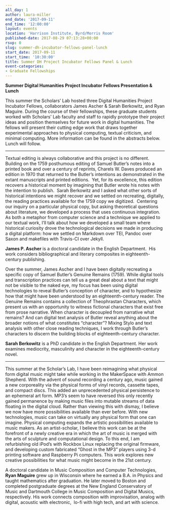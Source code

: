 ```yaml
---
all_day: 1
author: laura-miller
end_date: '2017-09-11'
end_time: '12:00:00'
layout: events
location: 'Harrison Institute, Byrd/Morris Room'
published-date: 2017-08-29 07:13:28+00:00
rsvp: 0
slug: summer-dh-incubator-fellows-panel-lunch
start_date: 2017-09-11
start_time: '10:30:00'
title: Summer DH Project Incubator Fellows Panel & Lunch
event-categories:
- Graduate Fellowships
---
```


**Summer Digital Humanities Project Incubator Fellows Presentation & Lunch**

This summer the Scholars’ Lab hosted three Digital Humanities Project Incubator Fellows, collaborators James Ascher & Sarah Berkowitz, and Ryan Maguire. During the course of their fellowships, these graduate students worked with Scholars’ Lab faculty and staff to rapidly prototype their project ideas and position themselves for future work in digital humanities. The fellows will present their cutting edge work that draws together experimental approaches to physical computing, textual criticism, and minimal computing. More information can be found in the abstracts below. Lunch will follow.


****


Textual editing is always collaborative and this project is no different.  Building on the 1759 posthumous editing of Samuel Butler’s notes into a printed book and over a century of reprints, Charels W. Daves produced an edition in 1970 that returned to the Butler’s intentions as demonstrated in the extant manuscripts and printed editions.  Yet, for its excellence, this edition recovers a historical moment by imagining that Butler wrote his notes with the intention to publish.  Sarah Berkowitz and I asked what other sorts of historical intentions we might recover and we settled on recreating, digitally, the reading practices available for the 1759 copy we digitized.  Centering our inquiry on a particular physical copy, but asking theoretical questions about literature, we developed a process that uses continuous integration.  As both a metaphor from computer science and a technique we applied to our textual work, I’ll talk about how we developed a small team where historical curiosity drove the technological decisions we made in producing a digital platform: how we settled on Markdown over TEI, Pandoc over Saxon and makefiles with Travis-CI over Jekyll.

**James P. Ascher** is a doctoral candidate in the English Department.  His work considers bibliographical and literary composites in eighteenth-century publishing.

Over the summer, James Ascher and I have been digitally recreating a specific copy of Samuel Butler’s Genuine Remains (1759). While digital tools and transcription practices can tell us a great deal about a text that might not be visible to the naked eye, my focus has been using digital technologies to reveal Butler’s conception of character, and to hypothesize how that might have been understood by an eighteenth-century reader. The Genuine Remains contains a collection of Theophrastan Characters, which present us with an opportunity to witness fictional characters that exist free from prose narrative. When character is decoupled from narrative what remains? And can digital text analysis of Butler reveal anything about the broader notions of what constitutes “character”? Mixing Stylo and text analysis with other close reading techniques, I work through Butler’s characters to discern the building blocks of eighteenth-century character.

**Sarah Berkowitz** is a PhD candidate in the English Department. Her work examines mediocrity, masculinity and character in the eighteenth-century novel.


****


This summer at the Scholar’s Lab, I have been reimagining what physical form digital music might take while working in the MakerSpace with Ammon Shepherd. With the advent of sound recording a century ago, music gained a new corporeality via the physical forms of vinyl records, cassette tapes, and compact discs. This added an unprecedented physical persistence to an ephemeral art form. MP3’s seem to have reversed this only recently gained permanence by making music files into mutable streams of data floating in the digital cloud. Rather than viewing this with dismay, I believe we now have more possibilities available than ever before. With new technologies, music can take on virtually any physical form that one can imagine. Physical computing expands the artistic possibilities available to music makers. As an artist-scholar, I believe this work can be at the forefront of a newly creative era in which the art of music is merged with the arts of sculpture and computational design. To this end, I am refurbishing old iPod’s with Rockbox Linux replacing the original firmware, and developing custom fabricated “Ghost in the MP3” players using 3-d printing software and Raspberry Pi computers. This work explores new creative possibilities for what music might become in the 21st century.

A doctoral candidate in Music Composition and Computer Technologies, **Ryan Maguire** grew up in Wisconsin where he earned a B.A. in Physics and taught mathematics after graduation. He later moved to Boston and completed postgraduate degrees at the New England Conservatory of Music and Dartmouth College in Music Composition and Digital Musics, respectively. His work connects composition with improvisation, analog with digital, acoustic with electronic,  lo-fi with high tech, and art with science.

